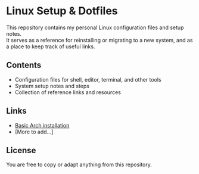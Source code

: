 # Linux Setup & Dotfiles

This repository contains my personal Linux configuration files and setup notes.  
It serves as a reference for reinstalling or migrating to a new system, and as a place to keep track of useful links.  

## Contents
- Configuration files for shell, editor, terminal, and other tools  
- System setup notes and steps  
- Collection of reference links and resources  

## Links
- [Basic Arch installation](https://github.com/silentz/arch-linux-install-guide)
- [More to add…]  

## License
You are free to copy or adapt anything from this repository.
